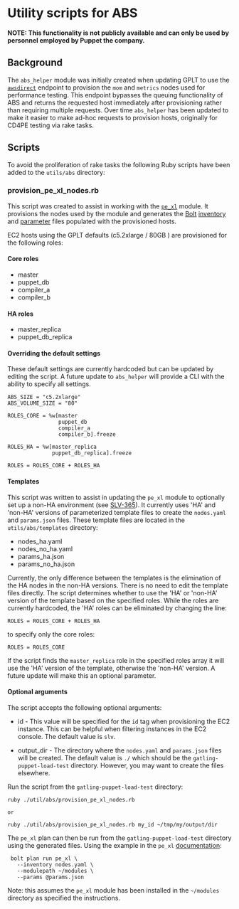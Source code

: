 # Utility scripts for ABS

**NOTE: This functionality is not publicly available and can only be used by
personnel employed by Puppet the company.**

## Background
The `abs_helper` module was initially created when updating GPLT to use the [`awsdirect`](https://github.com/puppetlabs/always-be-scheduling#apiv2awsdirect)
endpoint to provision the `mom` and `metrics` nodes used for performance testing.
This endpoint bypasses the queuing functionality of ABS and returns the requested host immediately after provisioning rather than requiring multiple requests.
Over time `abs_helper` has been updated to make it easier to make ad-hoc requests to provision hosts, originally for CD4PE testing via rake tasks.

## Scripts
To avoid the proliferation of rake tasks the following Ruby scripts have been added to the `utils/abs` directory:

### provision_pe_xl_nodes.rb
This script was created to assist in working with the [`pe_xl`](https://github.com/reidmv/reidmv-pe_xl) module.
It provisions the nodes used by the module and generates the [Bolt](https://github.com/puppetlabs/bolt) [inventory](https://puppet.com/docs/bolt/latest/inventory_file.html) and [parameter](https://puppet.com/docs/bolt/latest/writing_tasks.html#concept-21) files populated with the provisioned hosts.

EC2 hosts using the GPLT defaults (c5.2xlarge / 80GB ) are provisioned for the following roles:

#### Core roles
* master
* puppet_db
* compiler_a
* compiler_b

#### HA roles
* master_replica
* puppet_db_replica

#### Overriding the default settings
These default settings are currently hardcoded but can be updated by editing the script.
A future update to `abs_helper` will provide a CLI with the ability to specify all settings.

```
ABS_SIZE = "c5.2xlarge"
ABS_VOLUME_SIZE = "80"

ROLES_CORE = %w[master
                puppet_db
                compiler_a
                compiler_b].freeze

ROLES_HA = %w[master_replica
              puppet_db_replica].freeze

ROLES = ROLES_CORE + ROLES_HA
```

#### Templates
This script was written to assist in updating the `pe_xl` module to optionally set up a non-HA environment (see [SLV-365](https://tickets.puppetlabs.com/browse/SLV-365)).
It currently uses 'HA' and 'non-HA' versions of parameterized template files to create the `nodes.yaml` and `params.json` files.
These template files are located in the `utils/abs/templates` directory:
* nodes_ha.yaml
* nodes_no_ha.yaml
* params_ha.json
* params_no_ha.json

Currently, the only difference between the templates is the elimination of the HA nodes in the non-HA versions.
There is no need to edit the template files directly.
The script determines whether to use the 'HA' or 'non-HA' version of the template based on the specified roles.
While the roles are currently hardcoded, the 'HA' roles can be eliminated by changing the line:
```
ROLES = ROLES_CORE + ROLES_HA
```

to specify only the core roles:

```
ROLES = ROLES_CORE
```

If the script finds the `master_replica` role in the specified roles array it will use the 'HA' version of the template, otherwise the 'non-HA' version.
A future update will make this an optional parameter.

#### Optional arguments
The script accepts the following optional arguments:
* id - This value will be specified for the `id` tag when provisioning the EC2 instance.
This can be helpful when filtering instances in the EC2 console.
The default value is `slv`.

* output_dir - The directory where the `nodes.yaml` and `params.json` files will be created.
The default value is `./` which should be the `gatling-puppet-load-test` directory.
However, you may want to create the files elsewhere.

Run the script from the `gatling-puppet-load-test` directory:
```
ruby ./util/abs/provision_pe_xl_nodes.rb

or

ruby ./util/abs/provision_pe_xl_nodes.rb my_id ~/tmp/my/output/dir
```

The `pe_xl` plan can then be run from the `gatling-puppet-load-test` directory using the generated files.
Using the example in the `pe_xl` [documentation](https://github.com/reidmv/reidmv-pe_xl/blob/master/documentation/basic_usage.md#basic-usage-instructions):
```
 bolt plan run pe_xl \
   --inventory nodes.yaml \
   --modulepath ~/modules \
   --params @params.json
```

Note: this assumes the `pe_xl` module has been installed in the `~/modules` directory as specified the instructions.
